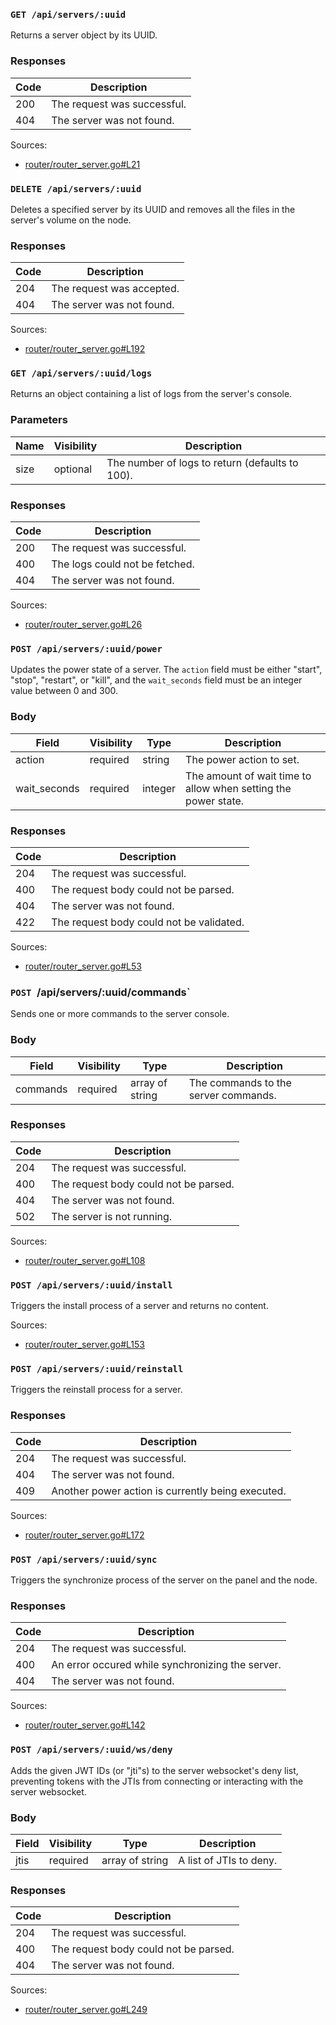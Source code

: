 ### `GET /api/servers/:uuid`

Returns a server object by its UUID.

### Responses

| Code | Description                 |
| ---- | --------------------------- |
| 200  | The request was successful. |
| 404  | The server was not found.   |

<!-- ### Example Object -->

Sources:

- [router/router_server.go#L21](https://github.com/pterodactyl/wings/blob/release/v1.11.2/router/router_server.go#L21)

### `DELETE /api/servers/:uuid`

Deletes a specified server by its UUID and removes all the files in the server's volume on the node.

### Responses

| Code | Description               |
| ---- | ------------------------- |
| 204  | The request was accepted. |
| 404  | The server was not found. |

Sources:

- [router/router_server.go#L192](https://github.com/pterodactyl/wings/blob/release/v1.11.2/router/router_server.go#L192)

### `GET /api/servers/:uuid/logs`

Returns an object containing a list of logs from the server's console.

### Parameters

| Name | Visibility | Description                                     |
| ---- | ---------- | ----------------------------------------------- |
| size | optional   | The number of logs to return (defaults to 100). |

### Responses

| Code | Description                    |
| ---- | ------------------------------ |
| 200  | The request was successful.    |
| 400  | The logs could not be fetched. |
| 404  | The server was not found.      |

Sources:

- [router/router_server.go#L26](https://github.com/pterodactyl/wings/blob/release/v1.11.2/router/router_server.go#L26)

### `POST /api/servers/:uuid/power`

Updates the power state of a server. The `action` field must be either "start", "stop", "restart", or "kill", and the `wait_seconds` field must be an integer value between 0 and 300.

### Body

| Field        | Visibility | Type    | Description                                                    |
| ------------ | ---------- | ------- | -------------------------------------------------------------- |
| action       | required   | string  | The power action to set.                                       |
| wait_seconds | required   | integer | The amount of wait time to allow when setting the power state. |

### Responses

| Code | Description                              |
| ---- | ---------------------------------------- |
| 204  | The request was successful.              |
| 400  | The request body could not be parsed.    |
| 404  | The server was not found.                |
| 422  | The request body could not be validated. |

Sources:

- [router/router_server.go#L53](https://github.com/pterodactyl/wings/blob/release/v1.11.2/router/router_server.go#L53)

### `POST `/api/servers/:uuid/commands`

Sends one or more commands to the server console.

### Body

| Field    | Visibility | Type            | Description                          |
| -------- | ---------- | --------------- | ------------------------------------ |
| commands | required   | array of string | The commands to the server commands. |

### Responses

| Code | Description                           |
| ---- | ------------------------------------- |
| 204  | The request was successful.           |
| 400  | The request body could not be parsed. |
| 404  | The server was not found.             |
| 502  | The server is not running.            |

Sources:

- [router/router_server.go#L108](https://github.com/pterodactyl/wings/blob/release/v1.11.2/router/router_server.go#L108)

### `POST /api/servers/:uuid/install`

Triggers the install process of a server and returns no content.

Sources:

- [router/router_server.go#L153](https://github.com/pterodactyl/wings/blob/release/v1.11.2/router/router_server.go#L153)

### `POST /api/servers/:uuid/reinstall`

Triggers the reinstall process for a server.

### Responses

| Code | Description                                       |
| ---- | ------------------------------------------------- |
| 204  | The request was successful.                       |
| 404  | The server was not found.                         |
| 409  | Another power action is currently being executed. |

Sources:

- [router/router_server.go#L172](https://github.com/pterodactyl/wings/blob/release/v1.11.2/router/router_server.go#L172)

### `POST /api/servers/:uuid/sync`

Triggers the synchronize process of the server on the panel and the node.

### Responses

| Code | Description                                      |
| ---- | ------------------------------------------------ |
| 204  | The request was successful.                      |
| 400  | An error occured while synchronizing the server. |
| 404  | The server was not found.                        |

Sources:

- [router/router_server.go#L142](https://github.com/pterodactyl/wings/blob/release/v1.11.2/router/router_server.go#L142)

### `POST /api/servers/:uuid/ws/deny`

Adds the given JWT IDs (or "jti"s) to the server websocket's deny list, preventing tokens with the JTIs from connecting or interacting with the server websocket.

### Body

| Field | Visibility | Type            | Description             |
| ----- | ---------- | --------------- | ----------------------- |
| jtis  | required   | array of string | A list of JTIs to deny. |

### Responses

| Code | Description                           |
| ---- | ------------------------------------- |
| 204  | The request was successful.           |
| 400  | The request body could not be parsed. |
| 404  | The server was not found.             |

Sources:

- [router/router_server.go#L249](https://github.com/pterodactyl/wings/blob/release/v1.11.2/router/router_server.go#L249)
